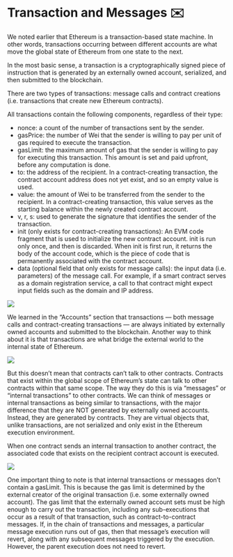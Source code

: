 ﻿# Transaction and Messages ✉️

We noted earlier that Ethereum is a transaction-based state machine. In other words, transactions occurring between different accounts are what move the global state of Ethereum from one state to the next.

In the most basic sense, a transaction is a cryptographically signed piece of instruction that is generated by an externally owned account, serialized, and then submitted to the blockchain.

There are two types of transactions: message calls and contract creations (i.e. transactions that create new Ethereum contracts).

All transactions contain the following components, regardless of their type:

- nonce: a count of the number of transactions sent by the sender.
- gasPrice: the number of Wei that the sender is willing to pay per unit of gas required to execute the transaction.
- gasLimit: the maximum amount of gas that the sender is willing to pay for executing this transaction. This amount is set and paid upfront, before any computation is done.
- to: the address of the recipient. In a contract-creating transaction, the contract account address does not yet exist, and so an empty value is used.
- value: the amount of Wei to be transferred from the sender to the recipient. In a contract-creating transaction, this value serves as the starting balance within the newly created contract account.
- v, r, s: used to generate the signature that identifies the sender of the transaction.
- init (only exists for contract-creating transactions): An EVM code fragment that is used to initialize the new contract account. init is run only once, and then is discarded. When init is first run, it returns the body of the account code, which is the piece of code that is permanently associated with the contract account.
- data (optional field that only exists for message calls): the input data (i.e. parameters) of the message call. For example, if a smart contract serves as a domain registration service, a call to that contract might expect input fields such as the domain and IP address.

![](https://lh3.googleusercontent.com/5uIyOrFTzePej053ke3XAvtCjDnriphcKGYmGFuGWDx1J9k406j0sr6SCRJCxSgLLT5t8rSQhSTTDG-O1mYjtxZ2gfRZ-BR2ZsYNTsl6PcusrZYfqwrgJrEtHXAnBnNiVdfX7ryd)

We learned in the “Accounts” section that transactions — both message calls and contract-creating transactions — are always initiated by externally owned accounts and submitted to the blockchain. Another way to think about it is that transactions are what bridge the external world to the internal state of Ethereum.

![](https://lh3.googleusercontent.com/FMUrWVSO4gq3XtwCQ7IuTkXNCFiqTXAk9HL6NqLwXU6t8EcGyzgPi1crehnbIrN8sf1cjKDTkl46gkq-bJRlEmYhRnhtxfBkvo9uEkcmhkTh9GKdz3o6WU5a5AaZwSO8luosRXvc)

But this doesn’t mean that contracts can’t talk to other contracts. Contracts that exist within the global scope of Ethereum’s state can talk to other contracts within that same scope. The way they do this is via “messages” or “internal transactions” to other contracts. We can think of messages or internal transactions as being similar to transactions, with the major difference that they are NOT generated by externally owned accounts. Instead, they are generated by contracts. They are virtual objects that, unlike transactions, are not serialized and only exist in the Ethereum execution environment.

When one contract sends an internal transaction to another contract, the associated code that exists on the recipient contract account is executed.

![](https://lh4.googleusercontent.com/aZVKdoQXlmdB6VYH5Qsz7-Fyl2AbT4phOayRrxbY0LRAXu7pVHTcb8zATzhPg_8nLgxtUuZtrYVw3y8McDzgwGMk1ilZpwAT-Pdum1SMlj6IAHqAs38iHCEeZXza7kshq4hMKijv)

One important thing to note is that internal transactions or messages don’t contain a gasLimit. This is because the gas limit is determined by the external creator of the original transaction (i.e. some externally owned account). The gas limit that the externally owned account sets must be high enough to carry out the transaction, including any sub-executions that occur as a result of that transaction, such as contract-to-contract messages. If, in the chain of transactions and messages, a particular message execution runs out of gas, then that message’s execution will revert, along with any subsequent messages triggered by the execution. However, the parent execution does not need to revert.
